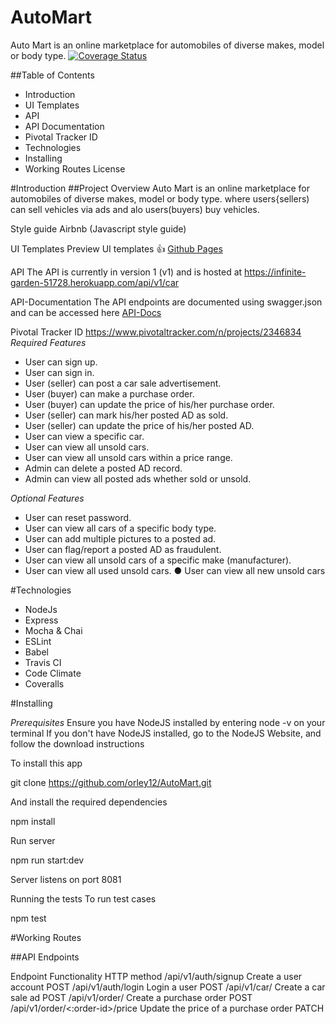 # AutoMart
Auto Mart is an online marketplace for automobiles of diverse makes, model or body type.
[![Coverage Status](https://coveralls.io/repos/github/orley12/AutoMart/badge.svg?branch=develop)](https://coveralls.io/github/orley12/AutoMart?branch=develop)

##Table of Contents
- Introduction
- UI Templates
- API
- API Documentation
- Pivotal Tracker ID
- Technologies
- Installing
- Working Routes
 License

#Introduction
##Project Overview
Auto Mart is an online marketplace for automobiles of diverse makes, model or body type. where users{sellers) can sell vehicles via ads and alo users(buyers) buy vehicles.

Style guide
Airbnb (Javascript style guide)

UI Templates
Preview UI templates 👍 [Github Pages](#)

API
The API is currently in version 1 (v1) and is hosted at https://infinite-garden-51728.herokuapp.com/api/v1/car

API-Documentation
The API endpoints are documented using swagger.json and can be accessed here [API-Docs](https://infinite-garden-51728.herokuapp.com/api/v1/car)

Pivotal Tracker ID
https://www.pivotaltracker.com/n/projects/2346834
*Required Features*
- User can sign up.
- User can sign in.
- User (seller) can post a car sale advertisement.
- User (buyer) can make a purchase order.
- User (buyer) can update the price of his/her purchase order.
- User (seller) can mark his/her posted AD as sold.
- User (seller) can update the price of his/her posted AD.
- User can view a specific car.
- User can view all unsold cars.
- User can view all unsold cars within a price range.
- Admin can delete a posted AD record.
- Admin can view all posted ads whether sold or unsold.

*Optional Features*
- User can reset password.
- User can view all cars of a specific body type.
- User can add multiple pictures to a posted ad.
- User can flag/report a posted AD as fraudulent.
- User can view all unsold cars of a specific make (manufacturer).
- User can view all used unsold cars.
● User can view all new unsold cars

#Technologies
- NodeJs
- Express
- Mocha & Chai
- ESLint
- Babel
- Travis CI
- Code Climate
- Coveralls

#Installing

*Prerequisites*
Ensure you have NodeJS installed by entering node -v on your terminal If you don't have NodeJS installed, go to the NodeJS Website, and follow the download instructions

To install this app

git clone https://github.com/orley12/AutoMart.git

And install the required dependencies

npm install

Run server

npm run start:dev

Server listens on port 8081

Running the tests
To run test cases

npm test

#Working Routes

##API Endpoints

Endpoint	Functionality	HTTP method
/api/v1/auth/signup	Create a user account	POST
/api/v1/auth/login	Login a user	POST
/api/v1/car/ Create a car sale ad POST
/api/v1/order/ Create a purchase order POST
/api/v1/order/<:order-id>/price Update the price of a purchase order PATCH
